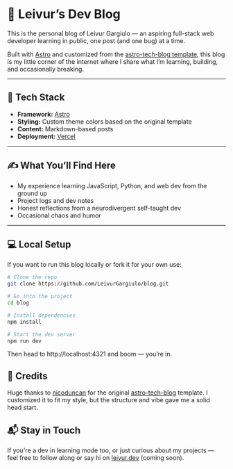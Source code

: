 # 🧠 Leivur’s Dev Blog

This is the personal blog of Leivur Gargiulo — an aspiring full-stack web developer learning in public, one post (and one bug) at a time.

Built with [Astro](https://astro.build/) and customized from the [astro-tech-blog template](https://astro-tech-blog-ten.vercel.app/), this blog is my little corner of the internet where I share what I’m learning, building, and occasionally breaking.

---

## 🚀 Tech Stack

- **Framework:** [Astro](https://astro.build/)
- **Styling:** Custom theme colors based on the original template
- **Content:** Markdown-based posts
- **Deployment:** [Vercel](https://vercel.com/)

---

## ✍️ What You’ll Find Here

- My experience learning JavaScript, Python, and web dev from the ground up  
- Project logs and dev notes  
- Honest reflections from a neurodivergent self-taught dev  
- Occasional chaos and humor

---

## 💻 Local Setup

If you want to run this blog locally or fork it for your own use:

```bash
# Clone the repo
git clone https://github.com/LeivurGargiulo/blog.git

# Go into the project
cd blog

# Install dependencies
npm install

# Start the dev server
npm run dev
```

Then head to http://localhost:4321 and boom — you’re in.

🙌 Credits
----------

Huge thanks to [nicoduncan](https://github.com/nicdun) for the original [astro-tech-blog](https://github.com/nicdun/astro-tech-blog) template. I customized it to fit my style, but the structure and vibe gave me a solid head start.

📬 Stay in Touch
----------------

If you're a dev in learning mode too, or just curious about my projects — feel free to follow along or say hi on [leivur.dev](https://leivur.dev) (coming soon).
